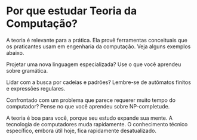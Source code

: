 # Por que estudar Teoria da Computação?

A teoria é relevante para a prática. Ela provê ferramentas conceituais que os praticantes usam em engenharia da computação. Veja alguns exemplos abaixo.

Projetar uma nova linguagem especializada?
Use o que você aprendeu sobre gramática.

Lidar com a busca por cadeias e padrões?
Lembre-se de autômatos finitos e expressões regulares.

Confrontado com um problema que parece requerer muito tempo do computador?
Pense no que você aprendeu sobre NP-completude.

A teoria é boa para você, porque seu estudo expande sua mente. A tecnologia de computadores muda rapidamente. O conhecimento técnico específico, embora útil hoje, fica rapidamente desatualizado.

